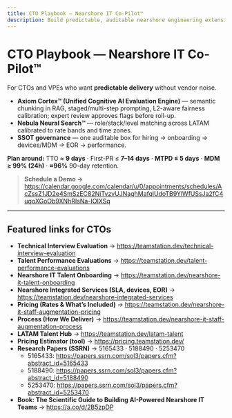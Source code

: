 ```yaml
---
title: CTO Playbook — Nearshore IT Co-Pilot™
description: Build predictable, auditable nearshore engineering extensions with TeamStation AI™ under one SLA.
---
```


# CTO Playbook — Nearshore IT Co-Pilot™

For CTOs and VPEs who want **predictable delivery** without vendor noise.

- **Axiom Cortex™ (Unified Cognitive AI Evaluation Engine)** — semantic chunking in RAG, staged/multi-step prompting, L2-aware fairness calibration; expert review approves flags before roll-up.
- **Nebula Neural Search™** — role/stack/level matching across LATAM calibrated to rate bands and time zones.
- **SSOT governance** — one auditable box for hiring → onboarding → devices/MDM → EOR → performance.

**Plan around:** TTO ≈ **9 days** · First-PR ≤ **7–14 days** · **MTPD ≤ 5 days** · **MDM ≥ 99% (24h)** · **≈96%** 90-day retention.

> **Schedule a Demo →**  
> https://calendar.google.com/calendar/u/0/appointments/schedules/AcZssZ1JD2e4SmSzEC82NiTvzvUJNaghMafqlUdoTB9YlWfUSsJa2fC4uqoXGoOb9XNhRIsNa-IOIXSq

---

## Featured links for CTOs

- **Technical Interview Evaluation** → https://teamstation.dev/technical-interview-evaluation  
- **Talent Performance Evaluations** → https://teamstation.dev/talent-performance-evaluations  
- **Nearshore IT Talent Onboarding** → https://teamstation.dev/nearshore-it-talent-onboarding  
- **Nearshore Integrated Services (SLA, devices, EOR)** → https://teamstation.dev/nearshore-integrated-services  
- **Pricing (Rates & What’s Included)** → https://teamstation.dev/nearshore-it-staff-augmentation-pricing  
- **Process (How We Deliver)** → https://teamstation.dev/nearshore-it-staff-augmentation-process  
- **LATAM Talent Hub** → https://teamstation.dev/latam-talent  
- **Pricing Estimator (tool)** → https://pricing.teamstation.dev/  
- **Research Papers (SSRN)** → 5165433 · 5188490 · 5253470  
  - 5165433: https://papers.ssrn.com/sol3/papers.cfm?abstract_id=5165433  
  - 5188490: https://papers.ssrn.com/sol3/papers.cfm?abstract_id=5188490  
  - 5253470: https://papers.ssrn.com/sol3/papers.cfm?abstract_id=5253470  
- **Book: The Scientific Guide to Building AI-Powered Nearshore IT Teams** → https://a.co/d/2B5zpDP
